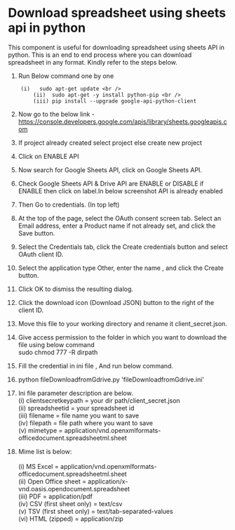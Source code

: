 
# Download spreadsheet using sheets api in python

This component is useful for downloading spreadsheet using sheets API in python. This is an end to end process where you can download spreadsheet in any format. Kindly refer to the steps below. 

	
1. Run Below command one by one <br />
```
	(i)   sudo apt-get update <br />
    	(ii)  sudo apt-get -y install python-pip <br />
     	(iii) pip install --upgrade google-api-python-client
```

2. Now go to the below link - <br />
	https://console.developers.google.com/apis/library/sheets.googleapis.com <br />
	
3.  If project already created select project else create new project
4.  Click on ENABLE API
5.  Now search for Google Sheets API, click on Google Sheets API.
6.  Check Google Sheets API & Drive API are ENABLE or DISABLE if ENABLE then click on label.In below    screenshot API is already enabled
      
7.  Then Go to credentials. (In top left)
8.  At the top of the page, select the OAuth consent screen tab. Select an Email address, enter a Product name if not already set, and click the Save button.  

9.  Select the Credentials tab, click the Create credentials button and select OAuth client ID.
10. Select the application type Other, enter the name , and click the Create button.
11. Click OK to dismiss the resulting dialog. 
12. Click the download icon (Download JSON) button to the right of the client ID.
	
13.  Move this file to your working directory and rename it client_secret.json.
14.  Give access permission to the folder in which you want to download the file using below command<br />
	 sudo chmod 777 -R dirpath
15.  Fill the credential in ini file , And run below command.
16.  python fileDownloadfromGdrive.py 'fileDownloadfromGdrive.ini'

17. Ini file parameter description are below.<br />
    (i) clientsecretkeypath = your dir path/client_secret.json<br />
    (ii) spreadsheetid = your spreadsheet id<br />
    (iii) filename = file name you want to save<br />
    (iv) filepath = file path where you want to save<br />
    (v) mimetype = application/vnd.openxmlformats-officedocument.spreadsheetml.sheet

18. Mime list is below:	<br />	
    (i) MS Excel = application/vnd.openxmlformats-officedocument.spreadsheetml.sheet <br />
    (ii) Open Office sheet = application/x-vnd.oasis.opendocument.spreadsheet <br />
    (iii) PDF = application/pdf<br /> 
    (iv) CSV (first sheet only) = text/csv <br />
    (v) TSV (first sheet only)  = text/tab-separated-values <br />
    (vi) HTML (zipped) = application/zip
